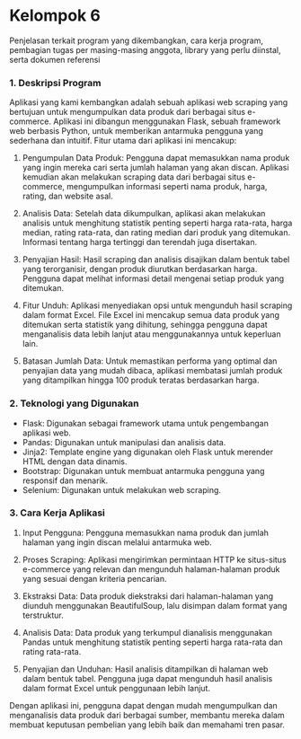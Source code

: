 # Kelompok 6

Penjelasan terkait program yang dikembangkan, cara kerja program, pembagian tugas per masing-masing anggota, library yang perlu diinstal, serta dokumen referensi

### 1. Deskripsi Program

Aplikasi yang kami kembangkan adalah sebuah aplikasi web scraping yang bertujuan untuk mengumpulkan data produk dari berbagai situs e-commerce. Aplikasi ini dibangun menggunakan Flask, sebuah framework web berbasis Python, untuk memberikan antarmuka pengguna yang sederhana dan intuitif. Fitur utama dari aplikasi ini mencakup:

1. Pengumpulan Data Produk:
    Pengguna dapat memasukkan nama produk yang ingin mereka cari serta jumlah halaman yang akan discan. Aplikasi kemudian akan melakukan scraping data dari berbagai situs e-commerce, mengumpulkan informasi seperti nama produk, harga, rating, dan website asal.

2. Analisis Data:
    Setelah data dikumpulkan, aplikasi akan melakukan analisis untuk menghitung statistik penting seperti harga rata-rata, harga median, rating rata-rata, dan rating median dari produk yang ditemukan. Informasi tentang harga tertinggi dan terendah juga disertakan.

3. Penyajian Hasil:
    Hasil scraping dan analisis disajikan dalam bentuk tabel yang terorganisir, dengan produk diurutkan berdasarkan harga. Pengguna dapat melihat informasi detail mengenai setiap produk yang ditemukan.

4. Fitur Unduh:
    Aplikasi menyediakan opsi untuk mengunduh hasil scraping dalam format Excel. File Excel ini mencakup semua data produk yang ditemukan serta statistik yang dihitung, sehingga pengguna dapat menganalisis data lebih lanjut atau menggunakannya untuk keperluan lain.

5. Batasan Jumlah Data:
    Untuk memastikan performa yang optimal dan penyajian data yang mudah dibaca, aplikasi membatasi jumlah produk yang ditampilkan hingga 100 produk teratas berdasarkan harga.

### 2. Teknologi yang Digunakan
- Flask: Digunakan sebagai framework utama untuk pengembangan aplikasi web.
- Pandas: Digunakan untuk manipulasi dan analisis data.
- Jinja2: Template engine yang digunakan oleh Flask untuk merender HTML dengan data dinamis.
- Bootstrap: Digunakan untuk membuat antarmuka pengguna yang responsif dan menarik.
- Selenium: Digunakan untuk melakukan web scraping.

### 3. Cara Kerja Aplikasi

1. Input Pengguna:
    Pengguna memasukkan nama produk dan jumlah halaman yang ingin discan melalui antarmuka web.

2. Proses Scraping:
    Aplikasi mengirimkan permintaan HTTP ke situs-situs e-commerce yang relevan dan mengunduh halaman-halaman produk yang sesuai dengan kriteria pencarian.

3. Ekstraksi Data:
    Data produk diekstraksi dari halaman-halaman yang diunduh menggunakan BeautifulSoup, lalu disimpan dalam format yang terstruktur.

4. Analisis Data:
    Data produk yang terkumpul dianalisis menggunakan Pandas untuk menghitung statistik penting seperti harga rata-rata dan rating rata-rata.

5. Penyajian dan Unduhan:
    Hasil analisis ditampilkan di halaman web dalam bentuk tabel. Pengguna juga dapat mengunduh hasil analisis dalam format Excel untuk penggunaan lebih lanjut.

Dengan aplikasi ini, pengguna dapat dengan mudah mengumpulkan dan menganalisis data produk dari berbagai sumber, membantu mereka dalam membuat keputusan pembelian yang lebih baik dan memahami tren pasar.
